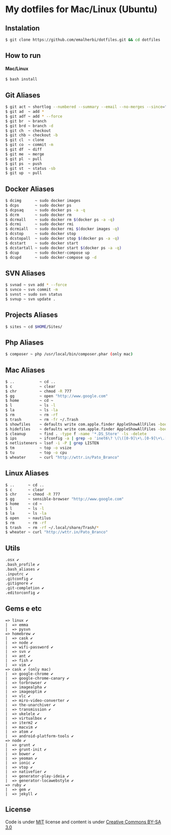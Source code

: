 # My dotfiles for Mac/Linux (Ubuntu)

## Instalation

```bash
$ git clone https://github.com/emalherbi/dotfiles.git && cd dotfiles
```

## How to run

#### Mac/Linux

```bash
$ bash install
```

## Git Aliases

```bash
$ git act ~ shortlog --numbered --summary --email --no-merges --since="6 months"
$ git ad  ~ add *
$ git adf ~ add * --force
$ git br  ~ branch
$ git brd ~ branch -d
$ git ch  ~ checkout
$ git chb ~ checkout -b
$ git cl  ~ clone
$ git co  ~ commit -m
$ git df  ~ diff
$ git me  ~ merge
$ git pl  ~ pull
$ git ps  ~ push
$ git st  ~ status -sb
$ git up  ~ pull
```

## Docker Aliases

```bash
$ dcimg      ~ sudo docker images
$ dcps       ~ sudo docker ps
$ dcpsaq     ~ sudo docker ps -a -q
$ dcrm       ~ sudo docker rm
$ dcrmall    ~ sudo docker rm $(docker ps -a -q)
$ dcrmi      ~ sudo docker rmi
$ dcrmiall   ~ sudo docker rmi $(docker images -q)
$ dcstop     ~ sudo docker stop
$ dcstopall  ~ sudo docker stop $(docker ps -a -q)
$ dcstart    ~ sudo docker start
$ dcstartall ~ sudo docker start $(docker ps -a -q)
$ dcup       ~ sudo docker-compose up
$ dcupd      ~ sudo docker-compose up -d
```

## SVN Aliases

```bash
$ svnad ~ svn add * --force
$ svnco ~ svn commit -m
$ svnst ~ sudo svn status
$ svnup ~ svn update .
```

## Projects Aliases

```bash
$ sites ~ cd $HOME/Sites/
```

## Php Aliases

```bash
$ composer ~ php /usr/local/bin/composer.phar (only mac)
```

## Mac Aliases

```bash
$ ..           ~ cd ..
$ c            ~ clear
$ chr          ~ chmod -R 777
$ gg           ~ open "http://www.google.com"
$ home         ~ cd ~
$ l            ~ ls -l
$ la           ~ ls -la
$ rm           ~ rm -rf
$ trash        ~ rm -fr ~/.Trash
$ showfiles    ~ defaults write com.apple.finder AppleShowAllFiles -bool true && killall Finder
$ hidefiles    ~ defaults write com.apple.finder AppleShowAllFiles -bool false && killall Finder
$ cleanup      ~ find . -type f -name '*.DS_Store' -ls -delete
$ ips          ~ ifconfig -a | grep -o 'inet6\? \(\([0-9]\+\.[0-9]\+\.[0-9]\+\.[0-9]\+\)\|[a-fA-F0-9:]\+\)' | sed -e 's/inet6* //'
$ netlisteners ~ lsof -i -P | grep LISTEN
$ tm           ~ top -o vsize
$ tu           ~ top -o cpu
$ wheater      ~ curl "http://wttr.in/Pato_Branco"
```

## Linux Aliases

```bash
$ ..      ~ cd ..
$ c       ~ clear
$ chr     ~ chmod -R 777
$ gg      ~ sensible-browser "http://www.google.com"
$ home    ~ cd ~
$ l       ~ ls -l
$ la      ~ ls -la
$ open    ~ nautilus
$ rm      ~ rm -rf
$ trash   ~ rm -rf ~/.local/share/Trash/*
$ wheater ~ curl "http://wttr.in/Pato_Branco"
```

## Utils

```bash
.osx ✔
.bash_profile ✔
.bash_aliases ✔
.inputrc ✔
.gitconfig ✔
.gitignore ✔
.git-completion ✔
.editorconfig ✔
```

## Gems e etc

```
=> linux ✔
|  => emma
|  => pysvn
=> homebrew ✔
|  => cask ✔
|  => node ✔
|  => wifi-password ✔
|  => svn ✔
|  => ant ✔
|  => fish ✔
|  => vim ✔
=> cask ✔ (only mac)
|  => google-chrome ✔
|  => google-chrome-canary ✔
|  => torbrowser ✔
|  => imagealpha ✔
|  => imageoptim ✔
|  => vlc ✔
|  => miro-video-converter ✔
|  => the-unarchiver ✔
|  => transmission ✔
|  => ukelele ✔
|  => virtualbox ✔
|  => iterm2 ✔
|  => macvim ✔
|  => atom ✔
|  => android-platform-tools ✔
=> node ✔
|  => grunt ✔
|  => grunt-init ✔
|  => bower ✔
|  => yeoman ✔
|  => ionic ✔
|  => vtop ✔
|  => nativefier ✔
|  => generator-play-ideia ✔
|  => generator-locawebstyle ✔
=> ruby ✔
|  => gem ✔
|  => jekyll ✔
```

## License

Code is under [MIT](http://davidsonfellipe.mit-license.org) license and content is under [Creative Commons BY-SA 3.0](http://creativecommons.org/licenses/by-sa/3.0/deed.en_US)
